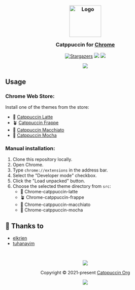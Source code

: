 <h3 align="center">
	<img src="https://raw.githubusercontent.com/catppuccin/catppuccin/main/assets/logos/exports/1544x1544_circle.png" width="100" alt="Logo"/><br/>
	<img src="https://raw.githubusercontent.com/catppuccin/catppuccin/main/assets/misc/transparent.png" height="30" width="0px"/>
	Catppuccin for <a href="https://www.google.com/chrome">Chrome</a>
	<img src="https://raw.githubusercontent.com/catppuccin/catppuccin/main/assets/misc/transparent.png" height="30" width="0px"/>
</h3>
<p align="center">
    <a href="https://github.com/catppuccin/chrome/stargazers"><img alt="Stargazers" src="https://img.shields.io/github/stars/catppuccin/chrome?style=for-the-badge&color=B4BEFE&logoColor=CDD6F4&labelColor=313244"></a>
    <a href="https://github.com/catppuccin/chrome/issues"><img src="https://img.shields.io/github/issues/catppuccin/chrome?colorA=313244&colorB=FAB387&style=for-the-badge"></a>
    <a href="https://github.com/catppuccin/chrome/contributors"><img src="https://img.shields.io/github/contributors/catppuccin/chrome?colorA=313244&colorB=A6E3A1&style=for-the-badge"></a>
</p>

<p align="center">
  <img src="https://raw.githubusercontent.com/catppuccin/chrome/main/assets/cat-chrome.png"/>
</p>


## Usage


### Chrome Web Store:
Install one of the themes from the store:

- 🌻 [Catppuccin Latte](https://chrome.google.com/webstore/detail/catppuccin-chrome-theme-l/jhjnalhegpceacdhbplhnakmkdliaddd)
- 🪴 [Catppuccin Frappe](https://chrome.google.com/webstore/detail/catppuccin-chrome-theme-f/olhelnoplefjdmncknfphenjclimckaf)
- 🌺 [Catppuccin Macchiato](https://chrome.google.com/webstore/detail/catppuccin-chrome-theme-m/cmpdlhmnmjhihmcfnigoememnffkimlk)
- 🌿 [Catppuccin Mocha](https://chrome.google.com/webstore/detail/catppuccin-chrome-theme-m/bkkmolkhemgaeaeggcmfbghljjjoofoh)


### Manual installation:

1. Clone this repository locally.
2. Open Chrome.
3. Type `chrome://extensions` in the address bar.
4. Select the "Developer mode" checkbox.
5. Click the "Load unpacked" button.
6. Choose the selected theme directory from `src`:
    - 🌻 Chrome-catppuccin-latte
    - 🪴 Chrome-catppuccin-frappe
    - 🌺 Chrome-catppuccin-macchiato
    - 🌿 Chrome-catppuccin-mocha

## 💝 Thanks to

- [elkrien](https://github.com/elkrien)
- [tuhanayim](https://github.com/tuhanayim)

&nbsp;

<p align="center"><img src="https://raw.githubusercontent.com/catppuccin/catppuccin/main/assets/footers/gray0_ctp_on_line.svg?sanitize=true" /></p>
<p align="center">Copyright &copy; 2021-present <a href="https://github.com/catppuccin" target="_blank">Catppuccin Org</a>
<p align="center"><a href="https://github.com/catppuccin/catppuccin/blob/main/LICENSE"><img src="https://img.shields.io/static/v1.svg?style=for-the-badge&label=License&message=MIT&logoColor=CDD6F4&colorA=313244&colorB=B4BEFE"/></a></p>
